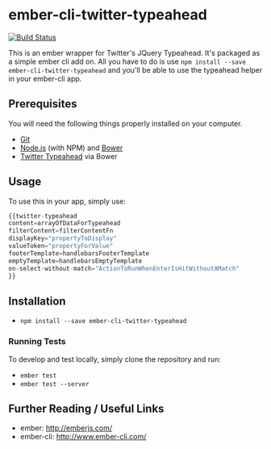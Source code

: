 # ember-cli-twitter-typeahead

[![Build Status](https://travis-ci.org/thefrontside/ember-cli-twitter-typeahead.png?branch=master)](https://travis-ci.org/thefrontside/ember-cli-twitter-typeahead)




This is an ember wrapper for Twitter's JQuery Typeahead. It's packaged as a
simple ember cli add on. All you have to do is use `npm install --save
ember-cli-twitter-typeahead` and you'll be able to use the typeahead helper in
your ember-cli app.

## Prerequisites

You will need the following things properly installed on your computer.

* [Git](http://git-scm.com/)
* [Node.js](http://nodejs.org/) (with NPM) and [Bower](http://bower.io/)
* [Twitter Typeahead](https://github.com/twitter/typeahead.js/) via Bower

## Usage

To use this in your app, simply use:
```javascript
{{twitter-typeahead
content=arrayOfDataForTypeahead
filterContent=filterContentFn
displayKey="propertyToDisplay"
valueToken="propertyForValue"
footerTemplate=handlebarsFooterTemplate
emptyTemplate=handlebarsEmptyTemplate
on-select-without-match="ActionToRunWhenEnterIsHitWithoutAMatch"
}}
```


## Installation

* `npm install --save ember-cli-twitter-typeahead`

### Running Tests

To develop and test locally, simply clone the repository and run:
* `ember test`
* `ember test --server`

## Further Reading / Useful Links

* ember: http://emberjs.com/
* ember-cli: http://www.ember-cli.com/
